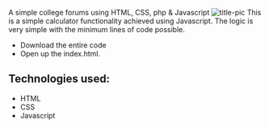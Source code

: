 

 A simple college forums using HTML, CSS, php &amp; Javascript
 ![title-pic]([https://github.com/pratikashokjatale/collegeforums/blob/main/Screenshot%20(92).png])
 This is a simple calculator functionality achieved using Javascript. The logic is very simple with the minimum lines of code possible.
 

- Download the entire code 
- Open up the index.html.

## Technologies used: 
- HTML
- CSS 
- Javascript 
